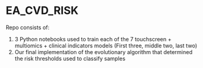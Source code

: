# EA_CVD_RISK

Repo consists of:
1) 3 Python notebooks used to train each of the 7 touchscreen + multiomics + clinical indicators models (First three, middle two, last two)
2) Our final implementation of the evolutionary algorithm that determined the risk thresholds used to classify samples
